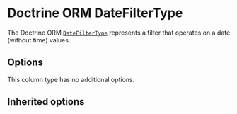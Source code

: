 <script setup>
    import FilterTypeOptions from "../options/filter.md";
    import DoctrineOrmFilterTypeOptions from "../options/doctrine-orm.md";
</script>

# Doctrine ORM DateFilterType

The Doctrine ORM [`DateFilterType`](https://github.com/Kreyu/data-table-bundle/blob/main/src/Bridge/Doctrine/Orm/Filter/Type/DateFilterType.php) represents a filter that operates on a date (without time) values.

## Options

This column type has no additional options.

## Inherited options

<FilterTypeOptions :defaults="{
    formType: 'Symfony\\Component\\Form\\Extension\\Core\\Type\\DateType',
    formOptions: `['widget' => 'single_text']`
}" />

<DoctrineOrmFilterTypeOptions/>